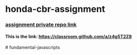 # honda-cbr-assignment
### [assignment private repo link](https://classroom.github.com/a/z4g5T2Z8)
#### This is the link: https://classroom.github.com/a/z4g5T2Z8
#   f u n d a m e n t a l - j a v a s c r i p t s  
 